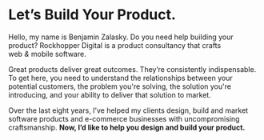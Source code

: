 <h1>Let’s&nbsp;Build Your&nbsp;Product<span class="dot">.</span></h1>

<p class="lede"> Hello, my name is Benjamin Zalasky. Do&nbsp;you need help
building your product? Rockhopper Digital is a product consultancy that crafts
<span>web</span>&nbsp;<em>&</em>&nbsp;<span>mobile</span> software.</p>

Great products deliver great outcomes. They’re consistently indispensable. To
get here, you need to understand the relationships between your potential
customers, the problem you're solving, the solution you're introducing, and your
ability to deliver that solution to market.

Over the last eight years, I’ve helped my clients design, build and market
software products and e-commerce businesses with uncompromising craftsmanship.
<strong>Now, I’d like to help you design and build your product.</strong>
